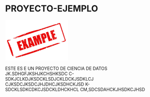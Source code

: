 # PROYECTO-EJEMPLO
<img src="sello-del-ejemplo-28420393.webp" alt="Descripción de la imagen" width="40%">

ESTE ES E UN PROYECTO DE CIENCIA DE DATOS
JK.SDHGFJKSHJKCHSHKSDC
C-SDKJCLKDJKSDCKLSDJCKLDCKJSDKLCJ
CJKSDCJKSDCJHJDHCJKSDHCKJSD
K-SDCKLSDKCDKCJSDCKLDHCKHCL
CM,SDCSDAHCKJHSDKCJHSD

